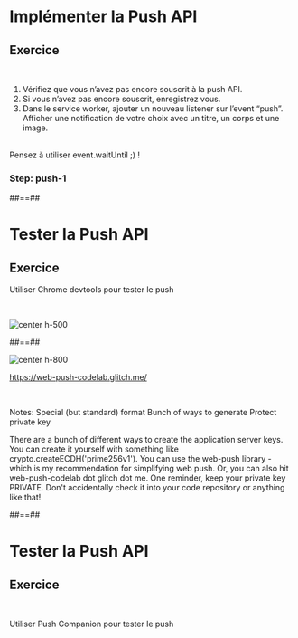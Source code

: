 <!-- .slide: class="exercice" -->

# Implémenter la Push API

## Exercice

<br>

1. Vérifiez que vous n’avez pas encore souscrit à la push API.
2. Si vous n’avez pas encore souscrit, enregistrez vous.
3. Dans le service worker, ajouter un nouveau listener sur l’event “push”. Afficher une notification de votre choix avec un titre, un corps et une image.

<br>
Pensez à utiliser event.waitUntil ;) !

### Step: push-1

##==##

<!-- .slide: class="exercice" -->

# Tester la Push API

## Exercice

Utiliser Chrome devtools pour tester le push

<br>

![center h-500](./assets/images/devtools_test_push.png)

##==##

![center h-800](./assets/images/push_companion.png)

https://web-push-codelab.glitch.me/

<!-- .element: class="center" -->

<br>

Notes:
Special (but standard) format
Bunch of ways to generate
Protect private key

There are a bunch of different ways to create the application server keys. You can create it yourself with something like crypto.createECDH('prime256v1'). You can use the web-push library - which is my recommendation for simplifying web push. Or, you can also hit web-push-codelab dot glitch dot me. One reminder, keep your private key PRIVATE. Don't accidentally check it into your code repository or anything like that!

##==##

<!-- .slide: class="exercice" -->

# Tester la Push API

## Exercice

<br>

Utiliser Push Companion pour tester le push
